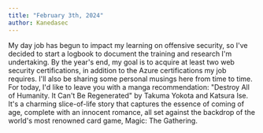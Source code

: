 ```yaml
---
title: "February 3th, 2024"
author: Kanedasec
---
```

My day job has begun to impact my learning on offensive security, so I've decided to start a logbook to document the training and research I'm undertaking. By the year's end, my goal is to acquire at least two web security certifications, in addition to the Azure certifications my job requires. I'll also be sharing some personal musings here from time to time. For today, I'd like to leave you with a manga recommendation: "Destroy All of Humanity. It Can't Be Regenerated" by Takuma Yokota and Katsura Ise. It's a charming slice-of-life story that captures the essence of coming of age, complete with an innocent romance, all set against the backdrop of the world's most renowned card game, Magic: The Gathering.

